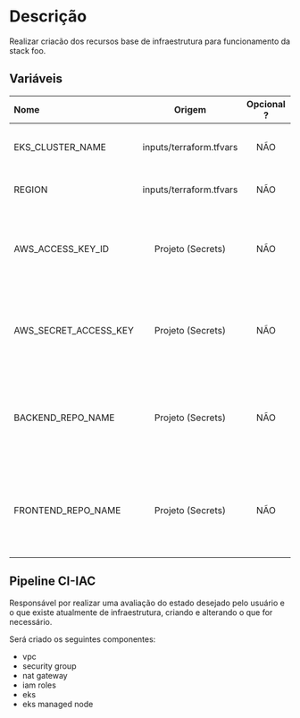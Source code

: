 # Descrição

Realizar criacão dos recursos base de infraestrutura para funcionamento da stack foo.

## Variáveis

| Nome                 | Origem  | Opcional ? | Descrição                                                                                      |
| :-------------------  | :-----: | :--------: | --------------------------------------------------------------------------------------------- |
| EKS_CLUSTER_NAME      |  inputs/terraform.tfvars  |    NÃO     | Nome do cluster EKS a ser criado.                                           |
| REGION                |  inputs/terraform.tfvars  |    NÃO     | Região AWS a ser utilizada.                                                 |
| AWS_ACCESS_KEY_ID     |  Projeto (Secrets)        |    NÃO     | ID da chave de acesso para realizar acões na AWS                            |
| AWS_SECRET_ACCESS_KEY |  Projeto (Secrets)        |    NÃO     | Segredo da chave de acesso para realizar acões na AWS                       |
| BACKEND_REPO_NAME     |  Projeto (Secrets)        |    NÃO     | Nome do repositorio ECR a ser utilizado pela aplicação backend-foo           |
| FRONTEND_REPO_NAME    |  Projeto (Secrets)        |    NÃO     | Nome do repositorio ECR a ser utilizado pela aplicação frontend-foo          |

## Pipeline CI-IAC

Responsável por realizar uma avaliação do estado desejado pelo usuário e o que existe atualmente de infraestrutura, criando e alterando o que for necessário.

Será criado os seguintes componentes:

-   vpc
-   security group
-   nat gateway
-   iam roles
-   eks
-   eks managed node